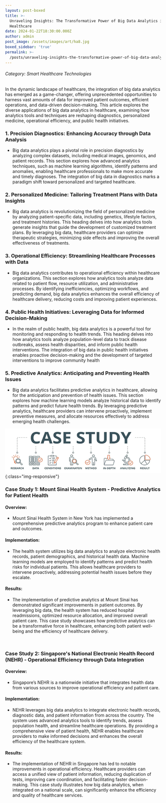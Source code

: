 ```yaml
---
layout: post-boxed
title: >-
  Unraveling Insights: The Transformative Power of Big Data Analytics in
  Healthcare
date: 2024-01-22T18:30:00.000Z
author: admin
post_image: /assets/images/art/ha8.jpg
boxed_sidebar: 'true'
permalink: >-
  /posts/unraveling-insights-the-transformative-power-of-big-data-analytics-in-healthcare
---
```


###### Category: Smart Healthcare Technologies

In the dynamic landscape of healthcare, the integration of big data analytics has emerged as a game-changer, offering unprecedented opportunities to harness vast amounts of data for improved patient outcomes, efficient operations, and data-driven decision-making. This article explores the diverse applications of big data analytics in healthcare, examining how analytics tools and techniques are reshaping diagnostics, personalized medicine, operational efficiency, and public health initiatives.

### 1. Precision Diagnostics: Enhancing Accuracy through Data Analysis

* Big data analytics plays a pivotal role in precision diagnostics by analyzing complex datasets, including medical images, genomics, and patient records. This section explores how advanced analytics techniques, such as machine learning algorithms, identify patterns and anomalies, enabling healthcare professionals to make more accurate and timely diagnoses. The integration of big data in diagnostics marks a paradigm shift toward personalized and targeted healthcare.

### 2. Personalized Medicine: Tailoring Treatment Plans with Data Insights

* Big data analytics is revolutionizing the field of personalized medicine by analyzing patient-specific data, including genetics, lifestyle factors, and treatment histories. This heading delves into how analytics tools generate insights that guide the development of customized treatment plans. By leveraging big data, healthcare providers can optimize therapeutic strategies, minimizing side effects and improving the overall effectiveness of treatments.

### 3. Operational Efficiency: Streamlining Healthcare Processes with Data

* Big data analytics contributes to operational efficiency within healthcare organizations. This section explores how analytics tools analyze data related to patient flow, resource utilization, and administrative processes. By identifying inefficiencies, optimizing workflows, and predicting demand, big data analytics enhances the overall efficiency of healthcare delivery, reducing costs and improving patient experiences.

### 4. Public Health Initiatives: Leveraging Data for Informed Decision-Making

* In the realm of public health, big data analytics is a powerful tool for monitoring and responding to health trends. This heading delves into how analytics tools analyze population-level data to track disease outbreaks, assess health disparities, and inform public health interventions. The integration of big data in public health initiatives enables proactive decision-making and the development of targeted interventions to improve community health

### 5. Predictive Analytics: Anticipating and Preventing Health Issues

* Big data analytics facilitates predictive analytics in healthcare, allowing for the anticipation and prevention of health issues. This section explores how machine learning models analyze historical data to identify patterns and predict future health trends. By leveraging predictive analytics, healthcare providers can intervene proactively, implement preventive measures, and allocate resources effectively to address emerging health challenges.

![Image Using Kramdown](/assets/images/art/case.png){:class="img-responsive"}

### Case Study 1: Mount Sinai Health System - Predictive Analytics for Patient Health

#### Overview:

* Mount Sinai Health System in New York has implemented a comprehensive predictive analytics program to enhance patient care and outcomes.

#### Implementation:

* The health system utilizes big data analytics to analyze electronic health records, patient demographics, and historical health data. Machine learning models are employed to identify patterns and predict health risks for individual patients. This allows healthcare providers to intervene proactively, addressing potential health issues before they escalate.

#### Results:

* The implementation of predictive analytics at Mount Sinai has demonstrated significant improvements in patient outcomes. By leveraging big data, the health system has reduced hospital readmissions, optimized resource allocation, and improved overall patient care. This case study showcases how predictive analytics can be a transformative force in healthcare, enhancing both patient well-being and the efficiency of healthcare delivery.

<br>

### Case Study 2: Singapore's National Electronic Health Record (NEHR) - Operational Efficiency through Data Integration

#### Overview:

* Singapore’s NEHR is a nationwide initiative that integrates health data from various sources to improve operational efficiency and patient care.

#### Implementation:

* NEHR leverages big data analytics to integrate electronic health records, diagnostic data, and patient information from across the country. The system uses advanced analytics tools to identify trends, assess population health, and streamline healthcare operations. By providing a comprehensive view of patient health, NEHR enables healthcare providers to make informed decisions and enhances the overall efficiency of the healthcare system.

#### Results:

* The implementation of NEHR in Singapore has led to notable improvements in operational efficiency. Healthcare providers can access a unified view of patient information, reducing duplication of tests, improving care coordination, and facilitating faster decision-making. This case study illustrates how big data analytics, when integrated on a national scale, can significantly enhance the efficiency and quality of healthcare services.
